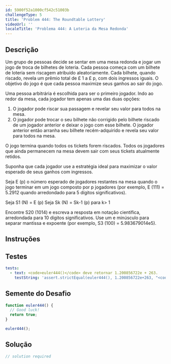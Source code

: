 ```yaml
---
id: 5900f52a1000cf542c51003b
challengeType: 5
title: 'Problem 444: The Roundtable Lottery'
videoUrl: ''
localeTitle: 'Problema 444: A Loteria da Mesa Redonda'
---
```


## Descrição
<section id="description"> Um grupo de pessoas decide se sentar em uma mesa redonda e jogar um jogo de troca de bilhetes de loteria. Cada pessoa começa com um bilhete de loteria sem riscagem atribuído aleatoriamente. Cada bilhete, quando riscado, revela um prêmio total de £ 1 a £ p, com dois ingressos iguais. O objetivo do jogo é que cada pessoa maximize seus ganhos ao sair do jogo. <p> Uma pessoa arbitrária é escolhida para ser o primeiro jogador. Indo ao redor da mesa, cada jogador tem apenas uma das duas opções: </p><ol><li> O jogador pode riscar sua passagem e revelar seu valor para todos na mesa. </li><li> O jogador pode trocar o seu bilhete não corrigido pelo bilhete riscado de um jogador anterior e deixar o jogo com esse bilhete. O jogador anterior então arranha seu bilhete recém-adquirido e revela seu valor para todos na mesa. </li></ol><p> O jogo termina quando todos os tickets forem riscados. Todos os jogadores que ainda permanecem na mesa devem sair com seus tickets atualmente retidos. </p><p> Suponha que cada jogador use a estratégia ideal para maximizar o valor esperado de seus ganhos com ingressos. </p><p> Seja E (p) o número esperado de jogadores restantes na mesa quando o jogo terminar em um jogo composto por p jogadores (por exemplo, E (111) = 5.2912 quando arredondado para 5 dígitos significativos). </p><p> Seja S1 (N) = E (p) Seja Sk (N) = Sk-1 (p) para k&gt; 1 </p><p> Encontre S20 (1014) e escreva a resposta em notação científica, arredondada para 10 dígitos significativos. Use um e minúsculo para separar mantissa e expoente (por exemplo, S3 (100) = 5.983679014e5). </p></section>

## Instruções
<section id="instructions">
</section>

## Testes
<section id='tests'>

```yml
tests:
  - text: <code>euler444()</code> deve retornar 1.200856722e + 263.
    testString: 'assert.strictEqual(euler444(), 1.200856722e+263, "<code>euler444()</code> should return 1.200856722e+263.");'

```

</section>

## Semente do Desafio
<section id='challengeSeed'>

<div id='js-seed'>

```js
function euler444() {
  // Good luck!
  return true;
}

euler444();

```

</div>



</section>

## Solução
<section id='solution'>

```js
// solution required
```
</section>
